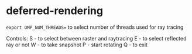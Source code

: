 # deferred-rendering

```export OMP_NUM_THREADS=``` to select number of threads used for ray tracing

Controls:
	S - to select between raster and raytracing
	E - to select reflected ray or not
	W - to take snapshot
	P - start rotating
	Q - to exit